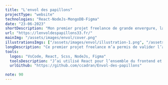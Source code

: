 ```yaml
---
title: "L'envol des papillons"
projectType: "website"
technologies: "React-NodeJs-MongoDB-Figma"
date: "23-06-2023"
shortDescription: "Mon premier projet freelance de grande envergure, la refonte complète du site d’une école Montessori. Il comprend une partie vitrine qui présente l’établissement, ainsi qu’un Blog, mais également un espace parent pour y publier des informations qui leur seront seulement accessibles."
url: "https://lenvoldespapillons33.fr/"
mainImg: "/assets/images/envol/cover.png"
illustrationsImgs: ["/assets/images/envol/illustration-1.png", "/assets/images/envol/illustration-2.png", "/assets/images/envol/illustration-3.png",  "/assets/images/envol/illustration-4.png"]
longDescription: "Ce premier projet freelance m’a permis de valider l’apprentissage d’énormément de concept de React. En amont, je me suis occupé de tout le design avec notamment une grosse partie recherche utilisateur avant de passer au maquettage sur Figma. Mais c’est également au niveau du back que j’ai appris beaucoup de chose, avec notamment l’implémentation d’un Blog, mais aussi de bien d’autres fonctionnalités comme la possibilité de laisser des avis pour les parents par exemple. Pour que l’établissement puisse gérer tout cela, j’ai bien entendu créé une partie admin."
tools:
  logos: "VsCode, React, Scss, NodeJs, Figma"
  toolsDescription: "J’ai utilisé React pour l’ensemble du frontend et NodeJs, Express et MongoDB pour le back. Je pense que j’aurais pu me simplifier la tâche en utilisant un headless CMS mais le faire from scratch m’a permis d’emmagasiner beaucoup de connaissance. L’utilisation de TailwindCSS aurait également simplifier l’architecture de mon projet."
  urlGithub: "https://github.com/ccadran/Envol-des-papillons"

note: 90
---
```

